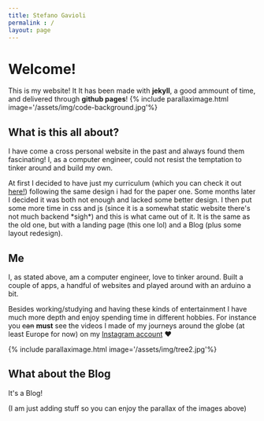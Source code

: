 ```yaml
---
title: Stefano Gavioli
permalink : /
layout: page
---
```

# Welcome!

This is my website! It It has been made with **jekyll**, a good ammount of time, and delivered through **github pages**! 
{% include parallaximage.html image='/assets/img/code-background.jpg'%}
## What is this all about?
I have come a cross personal website in the past and always found them fascinating! I, as a computer engineer, could not resist the temptation to tinker around and build my own.

At first I decided to have just my curriculum (which you can check it out [here!](/curriculum)) following the same design i had for the paper one. Some months later I decided it was both not enough and lacked some better design. I then put some more time in css and js (since it is a somewhat static website there's not much backend \*sigh\*) and this is what came out of it. It is the same as the old one, but with a landing page (this one lol) and a Blog (plus some layout redesign).


## Me
I, as stated above, am a computer engineer, love to tinker around. Built a couple of apps, a handful of websites and played around with an arduino a bit.

Besides working/studying and having these kinds of entertainment I have much more depth and enjoy spending time in different hobbies. 
For instance you ~~can~~ **must** see the videos I made of my journeys around the globe (at least Europe for now) on my [Instagram account](https://www.instagram.com/steps.by.steps/channel/) ❤️

{% include parallaximage.html image='/assets/img/tree2.jpg'%} 
## What about the Blog
It's a Blog!




(I am just adding stuff so you can enjoy the parallax of the images above)